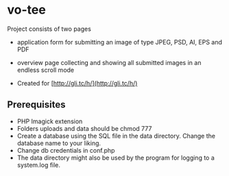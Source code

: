 vo-tee
======

Project consists of two pages
* application form for submitting an image of type JPEG, PSD, AI, EPS and PDF
* overview page collecting and showing all submitted images in an endless scroll mode

* Created for [http://gli.tc/h/](http://gli.tc/h/)

## Prerequisites
* PHP Imagick extension
* Folders uploads and data should be chmod 777
* Create a database using the SQL file in the data directory. Change the database name to your liking.
* Change db credentials in conf.php
* The data directory might also be used by the program for logging to a system.log file.